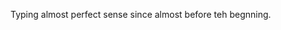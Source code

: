 Typing almost perfect sense since almost before teh begnning.

<!---
penultimonkey/penultimonkey is a ✨ special ✨ repository because its `README.md` (this file) appears on your GitHub profile.
You can click the Preview link to take a look at your changes.
--->

